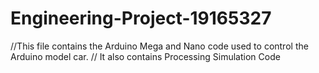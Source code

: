 # Engineering-Project-19165327
//This file contains the Arduino Mega and Nano code used to control the Arduino model car. 
// It also contains Processing Simulation Code 
